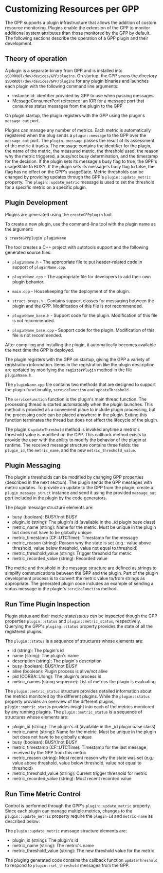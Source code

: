 # Customizing Resources per GPP

The GPP supports a plugin infrastructure that allows the addition of custom resource monitoring.
Plugins enable the extension of the GPP to monitor additional system attributes than those monitored by the GPP by default.
The following sections describe the operation of a GPP plugin and their development.

## Theory of operation

A plugin is a separate binary from GPP and is installed into `$SDRROOT/dev/devices/GPP/plugins`.
On startup, the GPP scans the directory `$SDRROOT/dev/devices/GPP/plugins` for any plugin binaries and launches each plugin with the following command line arguments:
  - instance id: identifier provided by GPP to use when passing messages
  - MessageConsumerPort reference: an IOR for a message port that consumes status messages from the plugin to the GPP

On plugin startup, the plugin registers with the GPP using the plugin's `message_out` port.

Plugins can manage any number of metrics.
Each metric is automatically registered when the plug sends a `plugin::message` to the GPP over the `message_out` port.
The `plugin::message` passes the result of its assessment of the metric it tracks.
The message contains the identifier for the plugin, the name of the metric, the measured metric, the threshold used, the reason why the metric triggered, a busy/not busy determination, and the timestamp for the decision.
If the plugin sets its message's busy flag to true, the GPP's usageState to BUSY.
If the plugin sets its message's busy flag to false, the flag has no effect on the GPP's usageState.
Metric thresholds can be changed by providing updates through the GPP's `plugin::update_metric` property.
The `plugin::update_metric` message is used to set the threshold for a specific metric on a specific plugin.

## Plugin Development

Plugins are generated using the `createGPPplugin` tool.

To create a new plugin, use the command-line tool with the plugin name as the argument:

    $ createGPPplugin pluginName

The tool creates a C++ project with autotools support and the following generated source files:
  - `pluginName.h` - The appropriate file to put header-related code in support of `pluginName.cpp`.

  - `pluginName.cpp` - The appropriate file for developers to add their own plugin behavior.

  - `main.cpp` - Housekeeping for the deployment of the plugin.

  - `struct_props.h` - Contains support classes for messaging between the plugin and the GPP. Modification of this file is not recommended.

  - `pluginName_base.h` - Support code for the plugin. Modification of this file is not recommended.

  - `pluginName_base.cpp` - Support code for the plugin. Modification of this file is not recommended.

After compiling and installing the plugin, it automatically becomes available the next time the GPP is deployed.

The plugin registers with the GPP on startup, giving the GPP a variety of registration information.
Items in the registration like the plugin description are updated by modifying the `registerPlugin` method in the file `pluginName.h`.

The `pluginName.cpp` file contains two methods that are designed to support the plugin functionality, `serviceFunction` and `updateThreshold`.

The `serviceFunction` function is the plugin's main thread function.
The processing thread is started automatically when the plugin launches.
This method is provided as a convenient place to include plugin processing, but the processing code can be placed anywhere in the plugin.
Exiting this function terminates the thread but does not affect the lifecycle of the plugin.

The plugin's `updateThreshold` method is invoked anytime a metric's threshold value is modified on the GPP.
This callback method exists to provide the user with the ability to modify the behavior of the plugin at runtime.
The received message structure contains three fields: the `plugin_id`, the `metric_name`, and the new `metric_threshold_value`.

## Plugin Messaging

The plugin's thresholds can be modified by changing GPP properties (described in the next section).
The plugin sends the GPP messages with metric updates.
To provide an update to the GPP from the plugin, create a `plugin_message_struct` instance and send it using the provided `message_out` port included in the plugin by the code generators.

The plugin message structure elements are:

 * busy (boolean): BUSY/not BUSY
 * plugin_id (string): The plugin's id (available in the _id plugin base class)
 * metric_name (string): Name for the metric. Must be unique in the plugin but does not have to be globally unique
 * metric_timestamp (CF::UTCTime): Timestamp for the message
 * metric_reason (string): Reason why the state is set (e.g.: value above threshold, value below threshold, value not equal to threshold)
 * metric_threshold_value (string): Trigger threshold for metric
 * metric_recorded_value (string): Recorded value

The metric and threshold in the message structure are defined as strings to simplify communications between the GPP and the plugin.
Part of the plugin development process is to convert the metric value to/from strings as appropriate.
The generated plugin code includes an example of sending a status message in the plugin's `serviceFunction` method.

## Run Time Plugin Inspection

Plugin status and their metric state/status can be inspected though the GPP properties `plugin::status` and `plugin::metric_status`, respectively.
Querying the GPP's `pluging::status` property provides the state of all the registered plugins.

The `plugin::status` is a sequence of structures whose elements are:
 * id (string): The plugin's id
 * name (string): The plugin's name
 * description (string): The plugin's description
 * busy (boolean): BUSY/not BUSY
 * alive (boolean): Plugin process is alive/not alive
 * pid (CORBA::Ulong): The plugin's process id
 * metric_names (string sequence): List of metrics the plugin is evaluating

The `plugin::metric_status` structure provides detailed information about the metrics monitored by the different plugins.
While the `plugin::status` property provides an overview of the different plugins, `plugin::metric_status` provides insight into each of the metrics monitored by any running plugins.
The `plugin::metric_status` is a sequence of structures whose elements are:

 * plugin_id (string): The plugin's id (available in the _id plugin base class)
 * metric_name (string): Name for the metric. Must be unique in the plugin but does not have to be globally unique
 * busy (boolean): BUSY/not BUSY
 * metric_timestamp (CF::UTCTime): Timestamp for the last message received by the GPP from this metric
 * metric_reason (string): Most recent reason why the state was set (e.g.: value above threshold, value below threshold, value not equal to threshold)
 * metric_threshold_value (string): Current trigger threshold for metric
 * metric_recorded_value (string): Most recent recorded value

## Run Time Metric Control
Control is performed through the GPP's `plugin::update_metric` property.
Since each plugin can manage multiple metrics, changes to the `plugin::update_metric` property require the `plugin-id` and `metric-name` as described below:

The `plugin::update_metric` message structure elements are:

 * plugin_id (string): The plugin's id
 * metric_name (string): The metric's name
 * metric_threshold_value (string): The new threshold value for the metric

The pluging generated code contains the callback function `updateThreshold` to respond to `plugin::set_threshold` messages from the GPP.

